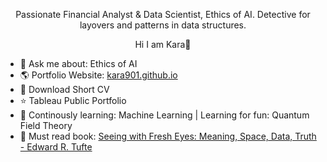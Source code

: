 <p align="center">
            Passionate Financial Analyst & Data Scientist, Ethics of AI. Detective for layovers and patterns in data structures.
</p>
<p align="center">
            Hi I am Kara👋
</p>

- 💬 Ask me about: Ethics of AI
- 🌎 Portfolio Website: [kara901.github.io](kara901.github.io)
- 🎩 Download Short CV
- ⭐️ Tableau Public Portfolio
- 🌱 Continously learning: Machine Learning | Learning for fun: Quantum Field Theory
- 🐳 Must read book: [Seeing with Fresh Eyes: Meaning, Space, Data, Truth - Edward R. Tufte](https://www.amazon.com/-/de/dp/1930824009/ref=sr_1_1?__mk_de_DE=%C3%85M%C3%85%C5%BD%C3%95%C3%91&crid=X5AL34MNGBL7&dib=eyJ2IjoiMSJ9.X7C5PfyLjyjM4Hx6gDXVfTSKmrgmxNOi8i0MgKsqq8DGjHj071QN20LucGBJIEps.4hGTxkr7T7JqA6z1RiSiGtW6c3iEcJ-R0vgLnuQaIZ4&dib_tag=se&keywords=Seeing+with+Fresh+Eyes%3A+Meaning%2C+Space%2C+Data%2C+Truth&qid=1733687121&sprefix=seeing+with+fresh+eyes+meaning%2C+space%2C+data%2C+truth%2Caps%2C261&sr=8-1)


                                                       



<!--
**KaRa901/KaRa901** is a ✨ _special_ ✨ repository because its `README.md` (this file) appears on your GitHub profile.

Here are some ideas to get you started:

- 🔭 I’m currently working on ...
- 🌱 I’m currently learning ...
- 👯 I’m looking to collaborate on ...
- 🤔 I’m looking for help with ...
- 💬 Ask me about ...
- 📫 How to reach me: ...
- 😄 Pronouns: ...
- ⚡ Fun fact: ...
-->



